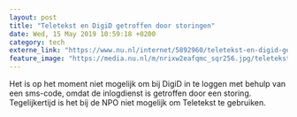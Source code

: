 ```yaml
---
layout: post
title: "Teletekst en DigiD getroffen door storingen"
date: Wed, 15 May 2019 10:59:18 +0200
category: tech
externe_link: "https://www.nu.nl/internet/5892960/teletekst-en-digid-getroffen-door-storingen.html"
feature_image: "https://media.nu.nl/m/nrixw2eafqmc_sqr256.jpg/teletekst-en-digid-getroffen-door-storingen.jpg"
---
```


Het is op het moment niet mogelijk om bij DigiD in te loggen met behulp van een sms-code, omdat de inlogdienst is getroffen door een storing. Tegelijkertijd is het bij de NPO niet mogelijk om Teletekst te gebruiken.
